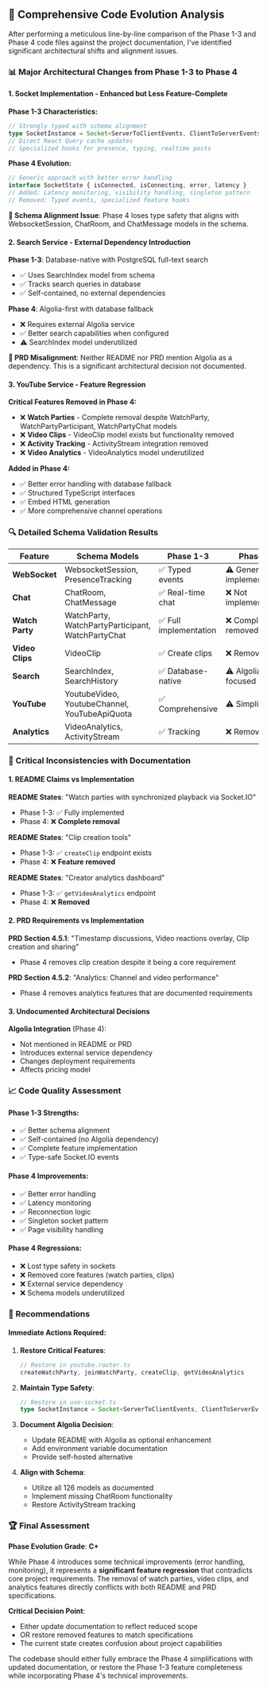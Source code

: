 ## 🔬 Comprehensive Code Evolution Analysis

After performing a meticulous line-by-line comparison of the Phase 1-3 and Phase 4 code files against the project documentation, I've identified significant architectural shifts and alignment issues.

### 📊 Major Architectural Changes from Phase 1-3 to Phase 4

#### 1. **Socket Implementation - Enhanced but Less Feature-Complete**

**Phase 1-3 Characteristics:**
```typescript
// Strongly typed with schema alignment
type SocketInstance = Socket<ServerToClientEvents, ClientToServerEvents>
// Direct React Query cache updates
// Specialized hooks for presence, typing, realtime posts
```

**Phase 4 Evolution:**
```typescript
// Generic approach with better error handling
interface SocketState { isConnected, isConnecting, error, latency }
// Added: Latency monitoring, visibility handling, singleton pattern
// Removed: Typed events, specialized feature hooks
```

**🚨 Schema Alignment Issue**: Phase 4 loses type safety that aligns with WebsocketSession, ChatRoom, and ChatMessage models in the schema.

#### 2. **Search Service - External Dependency Introduction**

**Phase 1-3**: Database-native with PostgreSQL full-text search
- ✅ Uses SearchIndex model from schema
- ✅ Tracks search queries in database
- ✅ Self-contained, no external dependencies

**Phase 4**: Algolia-first with database fallback
- ❌ Requires external Algolia service
- ✅ Better search capabilities when configured
- ⚠️ SearchIndex model underutilized

**🚨 PRD Misalignment**: Neither README nor PRD mention Algolia as a dependency. This is a significant architectural decision not documented.

#### 3. **YouTube Service - Feature Regression**

**Critical Features Removed in Phase 4:**
- ❌ **Watch Parties** - Complete removal despite WatchParty, WatchPartyParticipant, WatchPartyChat models
- ❌ **Video Clips** - VideoClip model exists but functionality removed
- ❌ **Activity Tracking** - ActivityStream integration removed
- ❌ **Video Analytics** - VideoAnalytics model underutilized

**Added in Phase 4:**
- ✅ Better error handling with database fallback
- ✅ Structured TypeScript interfaces
- ✅ Embed HTML generation
- ✅ More comprehensive channel operations

### 🔍 Detailed Schema Validation Results

| Feature | Schema Models | Phase 1-3 | Phase 4 | Alignment |
|---------|--------------|-----------|---------|-----------|
| **WebSocket** | WebsocketSession, PresenceTracking | ✅ Typed events | ⚠️ Generic implementation | Partial |
| **Chat** | ChatRoom, ChatMessage | ✅ Real-time chat | ❌ Not implemented | Missing |
| **Watch Party** | WatchParty, WatchPartyParticipant, WatchPartyChat | ✅ Full implementation | ❌ Completely removed | **Critical Gap** |
| **Video Clips** | VideoClip | ✅ Create clips | ❌ Removed | **Critical Gap** |
| **Search** | SearchIndex, SearchHistory | ✅ Database-native | ⚠️ Algolia-focused | Partial |
| **YouTube** | YoutubeVideo, YoutubeChannel, YouTubeApiQuota | ✅ Comprehensive | ⚠️ Simplified | Partial |
| **Analytics** | VideoAnalytics, ActivityStream | ✅ Tracking | ❌ Removed | Missing |

### 🚨 Critical Inconsistencies with Documentation

#### 1. **README Claims vs Implementation**

**README States**: "Watch parties with synchronized playback via Socket.IO"
- Phase 1-3: ✅ Fully implemented
- Phase 4: ❌ **Complete removal**

**README States**: "Clip creation tools"
- Phase 1-3: ✅ `createClip` endpoint exists
- Phase 4: ❌ **Feature removed**

**README States**: "Creator analytics dashboard"
- Phase 1-3: ✅ `getVideoAnalytics` endpoint
- Phase 4: ❌ **Removed**

#### 2. **PRD Requirements vs Implementation**

**PRD Section 4.5.1**: "Timestamp discussions, Video reactions overlay, Clip creation and sharing"
- Phase 4 removes clip creation despite it being a core requirement

**PRD Section 4.5.2**: "Analytics: Channel and video performance"
- Phase 4 removes analytics features that are documented requirements

#### 3. **Undocumented Architectural Decisions**

**Algolia Integration** (Phase 4):
- Not mentioned in README or PRD
- Introduces external service dependency
- Changes deployment requirements
- Affects pricing model

### 📈 Code Quality Assessment

#### Phase 1-3 Strengths:
- ✅ Better schema alignment
- ✅ Self-contained (no Algolia dependency)
- ✅ Complete feature implementation
- ✅ Type-safe Socket.IO events

#### Phase 4 Improvements:
- ✅ Better error handling
- ✅ Latency monitoring
- ✅ Reconnection logic
- ✅ Singleton socket pattern
- ✅ Page visibility handling

#### Phase 4 Regressions:
- ❌ Lost type safety in sockets
- ❌ Removed core features (watch parties, clips)
- ❌ External service dependency
- ❌ Schema models underutilized

### 🎯 Recommendations

#### Immediate Actions Required:

1. **Restore Critical Features**:
   ```typescript
   // Restore in youtube.router.ts
   createWatchParty, joinWatchParty, createClip, getVideoAnalytics
   ```

2. **Maintain Type Safety**:
   ```typescript
   // Restore in use-socket.ts
   type SocketInstance = Socket<ServerToClientEvents, ClientToServerEvents>
   ```

3. **Document Algolia Decision**:
   - Update README with Algolia as optional enhancement
   - Add environment variable documentation
   - Provide self-hosted alternative

4. **Align with Schema**:
   - Utilize all 126 models as documented
   - Implement missing ChatRoom functionality
   - Restore ActivityStream tracking

### 🏆 Final Assessment

**Phase Evolution Grade**: **C+**

While Phase 4 introduces some technical improvements (error handling, monitoring), it represents a **significant feature regression** that contradicts core project requirements. The removal of watch parties, video clips, and analytics features directly conflicts with both README and PRD specifications.

**Critical Decision Point**: 
- Either update documentation to reflect reduced scope
- OR restore removed features to match specifications
- The current state creates confusion about project capabilities

The codebase should either fully embrace the Phase 4 simplifications with updated documentation, or restore the Phase 1-3 feature completeness while incorporating Phase 4's technical improvements.
